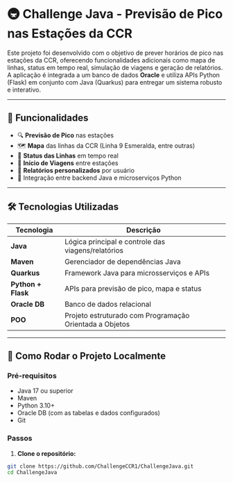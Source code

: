 # 🚇 Challenge Java - Previsão de Pico nas Estações da CCR

Este projeto foi desenvolvido com o objetivo de prever horários de pico nas estações da CCR, oferecendo funcionalidades adicionais como mapa de linhas, status em tempo real, simulação de viagens e geração de relatórios. A aplicação é integrada a um banco de dados **Oracle** e utiliza APIs Python (Flask) em conjunto com Java (Quarkus) para entregar um sistema robusto e interativo.

---

## 📌 Funcionalidades

- 🔍 **Previsão de Pico** nas estações
- 🗺️ **Mapa** das linhas da CCR (Linha 9 Esmeralda, entre outras)
- 🚦 **Status das Linhas** em tempo real
- 🚉 **Início de Viagens** entre estações
- 📄 **Relatórios personalizados** por usuário
- 🔄 Integração entre backend Java e microserviços Python

---

## 🛠️ Tecnologias Utilizadas

| Tecnologia | Descrição |
|------------|-----------|
| **Java** | Lógica principal e controle das viagens/relatórios |
| **Maven** | Gerenciador de dependências Java |
| **Quarkus** | Framework Java para microsserviços e APIs |
| **Python + Flask** | APIs para previsão de pico, mapa e status |
| **Oracle DB** | Banco de dados relacional |
| **POO** | Projeto estruturado com Programação Orientada a Objetos |

---

## 🚀 Como Rodar o Projeto Localmente

### Pré-requisitos

- Java 17 ou superior
- Maven
- Python 3.10+
- Oracle DB (com as tabelas e dados configurados)
- Git

### Passos

1. **Clone o repositório:**

```bash
git clone https://github.com/ChallengeCCR1/ChallengeJava.git
cd ChallengeJava

